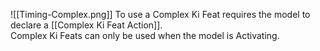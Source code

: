 ![[Timing-Complex.png]] To use a Complex Ki Feat requires the model to declare a [[Complex Ki Feat Action]].  
Complex Ki Feats can only be used when the model is Activating.